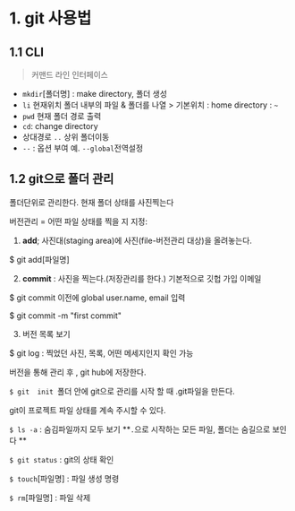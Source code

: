 # 1. git 사용법



## 1.1 CLI 

> 커맨드 라인 인터페이스

- `mkdir`[폴더명] : make directory, 폴더 생성 
- `li` 현재위치 폴더 내부의 파일 & 폴더를 나열 > 기본위치 : home directory : `~`
- `pwd` 현재 폴더 경로 출력 
- `cd`: change directory 
- 상대경로  `..` 상위 폴더이동
- `--` : 옵션 부여 예. `--global`전역설정



## 1.2 git으로 폴더 관리

폴더단위로 관리한다. 현재 폴더 상태를 사진찍는다

버전관리 = 어떤 파일 상태를 찍을 지 지정: 

1) **add**; 사진대(staging area)에 사진(file-버전관리 대상)을 올려놓는다.

$ git add[파일명] 

2) **commit** : 사진을 찍는다.(저장관리를 한다.) 기본적으로 깃헙 가입 이메일 

$ git commit 이전에 global user.name, email 입력

$ git commit -m "first commit"

3) 버전 목록 보기 

$ git log : 찍었던 사진, 목록, 어떤 메세지인지 확인 가능 



버전을 통해 관리 후 ,  git hub에 저장한다.

`$ git  init `폴더 안에 git으로 관리를 시작 할 때 .git파일을 만든다. 

git이 프로젝트 파일 상태를 계속 주시할 수 있다. 

`$ ls -a` : 숨김파일까지 모두 보기 **`.`으로 시작하는 모든 파일, 폴더는 숨길으로 보인다 **

`$ git status` : git의  상태 확인 

`$ touch`[파일명] : 파일 생성 명령

`$ rm`[파일명] : 파일 삭제 

